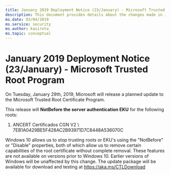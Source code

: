 ```yaml
---
title: January 2019 Deployment Notice (23/January) - Microsoft Trusted Root Program 
description: This document provides details about the changes made in January 2019 to the root store.
ms.date: 03/04/2019
ms.service: security
ms.author: kasirota
ms.topic: conceptual
---
```


# January 2019 Deployment Notice (23/January) - Microsoft Trusted Root Program 

On Tuesday, January 29th, 2019, Microsoft will release a planned update to the Microsoft Trusted Root Certificate Program.

    
This release will **NotBefore the server authentication EKU** for the
following roots:

1. ANCERT Certificados CGN V2 \ 7EB1A0429BE5F428AC2B93971D7C8448A536070C 
    

Windows 10 allows us to stop trusting roots or EKU's using the "NotBefore" or "Disable" properties, both of which allow us to remove certain capabilities of the root certificate without complete removal. These features are not available on versions prior to Windows 10. Earlier versions of Windows will be unaffected by this change. The update package will be available for download and testing at
<https://aka.ms/CTLDownload>
